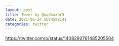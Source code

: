 ```yaml
--- 
layout: post 
title: Tweet by @madmaxbr5 
date: 2021-06-24 1624598141 
categories: twitter 
--- 
```

https://twitter.com/o/status/1408292761485205504